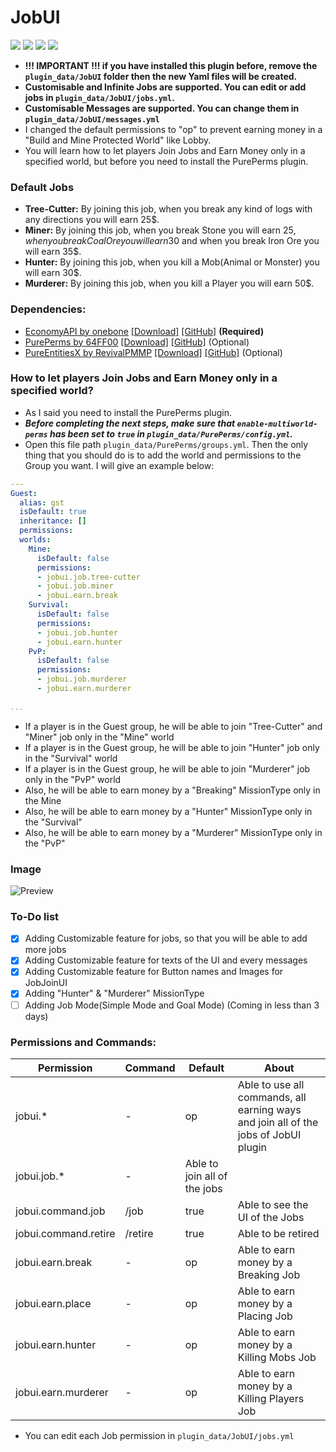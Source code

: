 # JobUI
[![](https://poggit.pmmp.io/shield.state/JobUI)](https://poggit.pmmp.io/p/JobUI) [![](https://poggit.pmmp.io/shield.api/JobUI)](https://poggit.pmmp.io/p/JobUI) [![](https://poggit.pmmp.io/shield.dl.total/JobUI)](https://poggit.pmmp.io/p/JobUI) [![](https://poggit.pmmp.io/shield.dl/JobUI)](https://poggit.pmmp.io/p/JobUI)
* __!!! IMPORTANT !!! if you have installed this plugin before, remove the `plugin_data/JobUI` folder then the new Yaml files will be created.__
* __Customisable and Infinite Jobs are supported. You can edit or add jobs in `plugin_data/JobUI/jobs.yml`.__
* __Customisable Messages are supported. You can change them in `plugin_data/JobUI/messages.yml`__
* I changed the default permissions to "op" to prevent earning money in a "Build and Mine Protected World" like Lobby.
* You will learn how to let players Join Jobs and Earn Money only in a specified world, but before you need to install the PurePerms plugin.
### Default Jobs
* __Tree-Cutter:__ By joining this job, when you break any kind of logs with any directions you will earn 25$.
* __Miner:__ By joining this job, when you break Stone you will earn 25$, when you break Coal Ore you will earn 30$ and when you break Iron Ore you will earn 35$.
* __Hunter:__ By joining this job, when you kill a Mob(Animal or Monster) you will earn 30$.
* __Murderer:__ By joining this job, when you kill a Player you will earn 50$.
### Dependencies:
* [EconomyAPI by onebone](https://poggit.pmmp.io/p/EconomyAPI/) [[Download]](https://poggit.pmmp.io/r/34531/EconomyAPI.phar) [[GitHub]](https://github.com/poggit-orphanage/EconomyS/) __(Required)__
* [PurePerms by 64FF00](https://poggit.pmmp.io/p/PurePerms/) [[Download]](https://poggit.pmmp.io/r/70018/PurePerms.phar) [[GitHub]](https://github.com/poggit-orphanage/PurePerms/) (Optional)
* [PureEntitiesX by RevivalPMMP](https://poggit.pmmp.io/p/PureEntitiesX) [[Download]](https://poggit.pmmp.io/r/93487/PureEntitiesX.phar) [[GitHub]](https://github.com/RevivalPMMP/PureEntitiesX/) (Optional)
### How to let players Join Jobs and Earn Money only in a specified world?
* As I said you need to install the PurePerms plugin.
* __*Before completing the next steps, make sure that `enable-multiworld-perms` has been set to `true` in `plugin_data/PurePerms/config.yml`.*__
* Open this file path `plugin_data/PurePerms/groups.yml`. Then the only thing that you should do is to add the world and permissions to the Group you want. I will give an example below:
```yaml
---
Guest:
  alias: gst
  isDefault: true
  inheritance: []
  permissions:
  worlds:
    Mine:
      isDefault: false
      permissions:
      - jobui.job.tree-cutter
      - jobui.job.miner
      - jobui.earn.break
    Survival:
      isDefault: false
      permissions:
      - jobui.job.hunter
      - jobui.earn.hunter
    PvP: 
      isDefault: false
      permissions:
      - jobui.job.murderer
      - jobui.earn.murderer
    
...
```
* If a player is in the Guest group, he will be able to join "Tree-Cutter" and "Miner" job only in the "Mine" world
* If a player is in the Guest group, he will be able to join "Hunter" job only in the "Survival" world
* If a player is in the Guest group, he will be able to join "Murderer" job only in the "PvP" world
* Also, he will be able to earn money by a "Breaking" MissionType only in the Mine
* Also, he will be able to earn money by a "Hunter" MissionType only in the "Survival"
* Also, he will be able to earn money by a "Murderer" MissionType only in the "PvP"
### Image
![Preview](https://www.mediafire.com/convkey/7ca9/muxd8cv9quuoo6vzg.jpg)
### To-Do list
* [X] Adding Customizable feature for jobs, so that you will be able to add more jobs
* [X] Adding Customizable feature for texts of the UI and every messages
* [X] Adding Customizable feature for Button names and Images for JobJoinUI
* [X] Adding "Hunter" & "Murderer" MissionType
* [ ] Adding Job Mode(Simple Mode and Goal Mode) (Coming in less than 3 days)
### Permissions and Commands:
Permission | Command | Default | About
---------- | ------- | ------- | -----
jobui.* | - | op | Able to use all commands, all earning ways and join all of the jobs of JobUI plugin
jobui.job.* | - | Able to join all of the jobs
jobui.command.job | /job | true | Able to see the UI of the Jobs
jobui.command.retire | /retire | true | Able to be retired 
jobui.earn.break | - | op | Able to earn money by a Breaking Job
jobui.earn.place | - | op | Able to earn money by a Placing Job
jobui.earn.hunter | - | op | Able to earn money by a Killing Mobs Job
jobui.earn.murderer | - | op | Able to earn money by a Killing Players Job
* You can edit each Job permission in `plugin_data/JobUI/jobs.yml`
